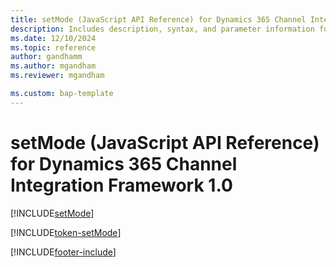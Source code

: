 ```yaml
---
title: setMode (JavaScript API Reference) for Dynamics 365 Channel Integration Framework 1.0 
description: Includes description, syntax, and parameter information for the setMode method in JavaScript API Reference for Channel Integration Framework 1.0. 
ms.date: 12/10/2024
ms.topic: reference
author: gandhamm
ms.author: mgandham
ms.reviewer: mgandham

ms.custom: bap-template
---
```


# setMode (JavaScript API Reference) for Dynamics 365 Channel Integration Framework 1.0

[!INCLUDE[setMode](Includes/setMode-description.md)]

[!INCLUDE[token-setMode](../../../../shared/token-setMode.md)]


[!INCLUDE[footer-include](../../../../../includes/footer-banner.md)]
